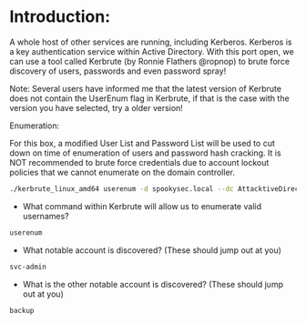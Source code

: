 # Introduction:

A whole host of other services are running, including Kerberos. Kerberos is a key authentication service within Active Directory. With this port open, we can use a tool called Kerbrute (by Ronnie Flathers @ropnop) to brute force discovery of users, passwords and even password spray!

Note: Several users have informed me that the latest version of Kerbrute does not contain the UserEnum flag in Kerbrute, if that is the case with the version you have selected, try a older version!

Enumeration:

For this box, a modified User List and Password List will be used to cut down on time of enumeration of users and password hash cracking. It is NOT recommended to brute force credentials due to account lockout policies that we cannot enumerate on the domain controller.


```bash
./kerbrute_linux_amd64 userenum -d spookysec.local --dc AttacktiveDirectory.spookysec.local userlist.txt -o kerbrute-userenum.out
```

- What command within Kerbrute will allow us to enumerate valid usernames?

```bash
userenum
```

- What notable account is discovered? (These should jump out at you)

```bash
svc-admin
```

- What is the other notable account is discovered? (These should jump out at you)

```bash
backup
```